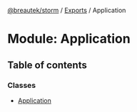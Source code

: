 [@breautek/storm](../README.md) / [Exports](../modules.md) / Application

# Module: Application

## Table of contents

### Classes

- [Application](../classes/application.application-1.md)
